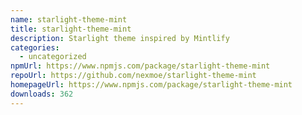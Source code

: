 ```yaml
---
name: starlight-theme-mint
title: starlight-theme-mint
description: Starlight theme inspired by Mintlify
categories:
  - uncategorized
npmUrl: https://www.npmjs.com/package/starlight-theme-mint
repoUrl: https://github.com/nexmoe/starlight-theme-mint
homepageUrl: https://www.npmjs.com/package/starlight-theme-mint
downloads: 362
---
```

